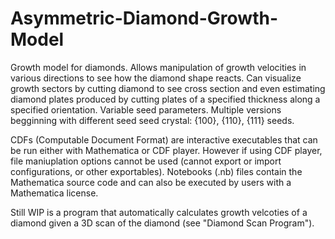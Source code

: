 # Asymmetric-Diamond-Growth-Model

Growth model for diamonds. Allows manipulation of growth velocities in various directions to see how the diamond shape reacts. Can visualize growth sectors by cutting diamond to see cross section and even estimating diamond plates produced by cutting plates of a specified thickness along a specified orientation. Variable seed parameters. Multiple versions begginning with different seed seed crystal: {100}, {110}, {111} seeds.

CDFs (Computable Document Format) are interactive executables that can be run either with Mathematica or CDF player. However if using CDF player, file maniuplation options cannot be used (cannot export or import configurations, or other exportables). Notebooks (.nb) files contain the Mathematica source code and can also be executed by users with a Mathematica license. 

Still WIP is a program that automatically calculates growth velcoties of a diamond given a 3D scan of the diamond (see "Diamond Scan Program"). 
